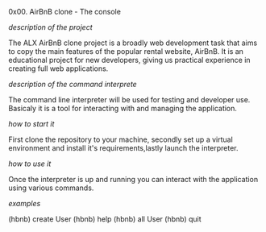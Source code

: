 0x00. AirBnB clone - The console

*description of the project*

The ALX AirBnB clone project is a broadly web development task that aims to copy the main features of the popular rental website, AirBnB. It is an educational project for new developers, giving us practical experience in creating full web applications.

*description of the command interprete*

The command line interpreter will be used for testing and developer use. Basicaly it is a tool for interacting with and managing the application.

*how to start it*

First clone the repository to your machine, secondly set up a virtual environment and install it's requirements,lastly launch the interpreter.

*how to use it*

Once the interpreter is up and running you can interact with the application using various commands.

*examples*

(hbnb) create User
(hbnb) help
(hbnb) all User
(hbnb) quit
